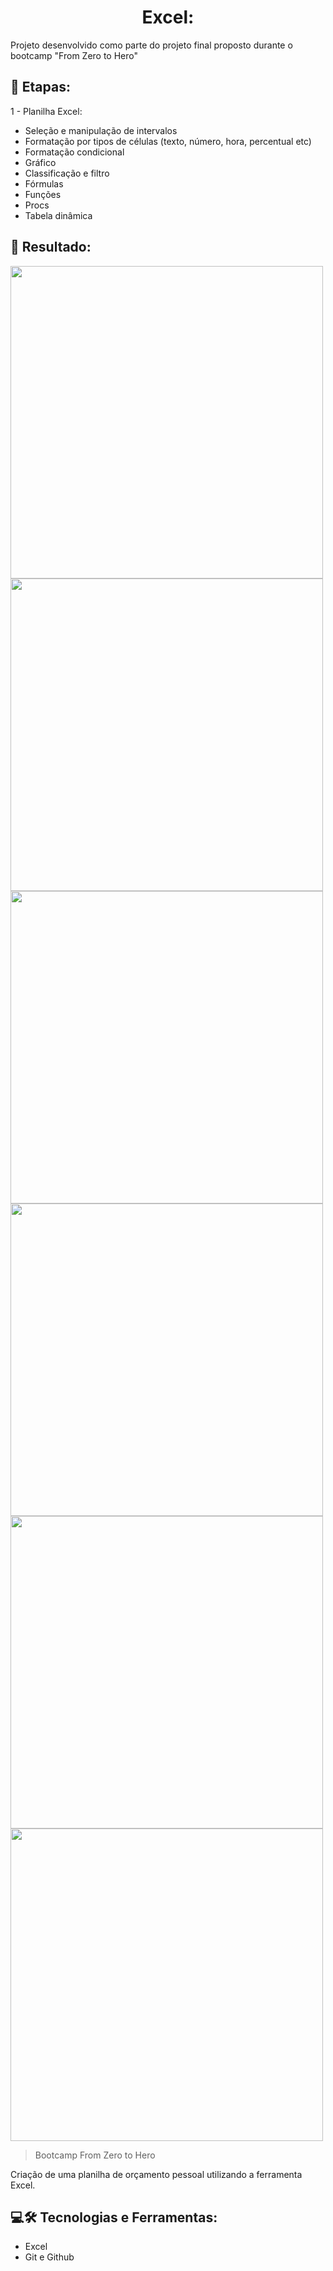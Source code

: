 <h1 align ="center"> Excel: </h1>

Projeto desenvolvido como parte do projeto final proposto durante o bootcamp "From Zero to Hero"

## 📑 Etapas:

1 - Planilha Excel:

- Seleção e manipulação de intervalos
- Formatação por tipos de células (texto, número, hora, percentual etc)
- Formatação condicional
- Gráfico
- Classificação e filtro
- Fórmulas
- Funções
- Procs
- Tabela dinâmica

## 📌 Resultado:
<img width="500" src="https://i.imgur.com/jR8qTZZ.png"/>
<img width="500" src="https://i.imgur.com/IzCU8VF.png"/>
<img width="500" src="https://i.imgur.com/jcVphve.png"/>
<img width="500" src="https://i.imgur.com/dq1bJT5.png"/>
<img width="500" src="https://i.imgur.com/MgaHgeS.png"/>
<img width="500" src="https://i.imgur.com/qpz0Ogh.png"/>

> Bootcamp From Zero to Hero

Criação de uma planilha de orçamento pessoal utilizando a ferramenta Excel.

## 💻🛠 Tecnologias e Ferramentas: 

- Excel
- Git e Github
